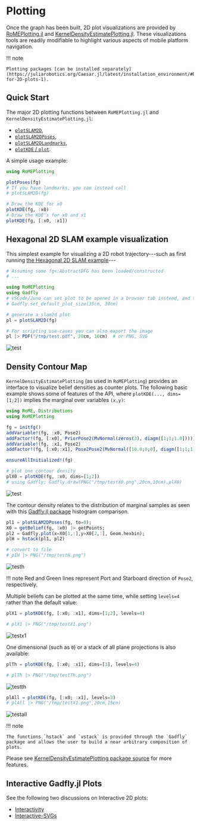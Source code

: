 # Plotting

Once the graph has been built, 2D plot visualizations are provided by [RoMEPlotting.jl](http://www.github.com/JuliaRobotics/RoMEPlotting.jl) and [KernelDensityEstimatePlotting.jl](http://www.github.com/JuliaRobotics/KernelDensityEstimatePlotting.jl).  These visualizations tools are readily modifiable to highlight various aspects of mobile platform navigation.

!!! note

    Plotting packages [can be installed separately](https://juliarobotics.org/Caesar.jl/latest/installation_environment/#RoMEPlotting.jl-for-2D-plots-1).

## Quick Start

The major 2D plotting functions between `RoMEPlotting.jl` and `KernelDensityEstimatePlotting.jl`:
- [`plotSLAM2D`](@ref),
- [`plotSLAM2DPoses`](@ref),
- [`plotSLAM2DLandmarks`](@ref),
- [`plotKDE` / `plot`](@ref).

A simple usage example:

```julia
using RoMEPlotting

plotPoses(fg)
# If you have landmarks, you can instead call
# plotSLAM2D(fg)

# Draw the KDE for x0
plotKDE(fg, :x0)
# Draw the KDE's for x0 and x1
plotKDE(fg, [:x0, :x1])
```

## Hexagonal 2D SLAM example visualization

This simplest example for visualizing a 2D robot trajectory---such as first running [the Hexagonal 2D SLAM example](http://www.juliarobotics.org/Caesar.jl/latest/tut_hexagonal2d.html)---
```julia
# Assuming some fg<:AbstractDFG has been loaded/constructed
# ...

using RoMEPlotting
using Gadfly
# VSCode/Juno can set plot to be opened in a browser tab instead, and this will change the default plot size
# Gadfly.set_default_plot_size(35cm, 30cm)

# generate a slam2d plot
pl = plotSLAM2D(fg)

# For scripting use-cases you can also export the image
pl |> PDF("/tmp/test.pdf", 20cm, 10cm)  # or PNG, SVG
```

![test](https://user-images.githubusercontent.com/6412556/69353457-6cd82400-0c76-11ea-905c-8f435faa6b11.png)

## Density Contour Map

`KernelDensityEstimatePlotting` (as used in `RoMEPlotting`) provides an interface to visualize belief densities as counter plots.
The following basic example shows some of features of the API, where `plotKDE(..., dims=[1;2])` implies the marginal over variables `(x,y)`:

```julia
using RoME, Distributions
using RoMEPlotting

fg = initfg()
addVariable!(fg, :x0, Pose2)
addFactor!(fg, [:x0], PriorPose2(MvNormal(zeros(3), diagm([1;1;1.0]))))
addVariable!(fg, :x1, Pose2)
addFactor!(fg, [:x0;:x1], Pose2Pose2(MvNormal([10.0;0;0], diagm([1;1;1.0]))))

ensureAllInitialized!(fg)

# plot one contour density
plX0 = plotKDE(fg, :x0, dims=[1;2])
# using Gadfly; Gadfly.draw(PNG("/tmp/testX0.png",20cm,10cm),plX0)
```

![test](https://user-images.githubusercontent.com/6412556/42532654-93f9a87e-8455-11e8-9dc7-b00f73f1321a.png)

The contour density relates to the distribution of marginal samples as seen with this [Gadfly.jl package](http://gadflyjl.org/stable/) histogram comparison.

```julia
pl1 = plotSLAM2DPoses(fg, to=0);
X0 = getBelief(fg, :x0) |> getPoints;
pl2 = Gadfly.plot(x=X0[1,:],y=X0[2,:], Geom.hexbin);
plH = hstack(pl1, pl2)

# convert to file
# p1H |> PNG("/tmp/testH.png")
```

![testh](https://user-images.githubusercontent.com/6412556/42533539-2c8571e8-8458-11e8-86f6-39d1e5c94242.png)

!!! note
    Red and Green lines represent Port and Starboard direction of `Pose2`, respectively.

Multiple beliefs can be plotted at the same time, while setting `levels=4` rather than the default value:

```julia
plX1 = plotKDE(fg, [:x0; :x1], dims=[1;2], levels=4)

# plX1 |> PNG("/tmp/testX1.png")
```

![testx1](https://user-images.githubusercontent.com/6412556/42532963-656cef56-8456-11e8-9636-42592c0d148c.png)

One dimensional (such as `Θ`) or a stack of all plane projections is also available:

```julia
plTh = plotKDE(fg, [:x0; :x1], dims=[3], levels=4)

# plTh |> PNG("/tmp/testTh.png")
```

![testth](https://user-images.githubusercontent.com/6412556/42533188-2dee90c4-8457-11e8-9844-0ef57fba1c82.png)

```julia
plAll = plotKDE(fg, [:x0; :x1], levels=3)
# plAll |> PNG("/tmp/testX1.png",20cm,15cm)
```

![testall](https://user-images.githubusercontent.com/6412556/42533225-42ddaf9c-8457-11e8-8b0d-b1f3695d8b00.png)

!!! note

    The functions `hstack` and `vstack` is provided through the `Gadfly` package and allows the user to build a near arbitrary composition of plots.

Please see [KernelDensityEstimatePlotting package source](https://github.com/JuliaRobotics/KernelDensityEstimatePlotting.jl) for more features.

## Interactive Gadfly.jl Plots

See the following two discussions on Interactive 2D plots:
- [Interactivity](http://gadflyjl.org/stable/tutorial/#Interactivity-1)
- [Interactive-SVGs](http://gadflyjl.org/stable/man/backends/#Interactive-SVGs-1)
